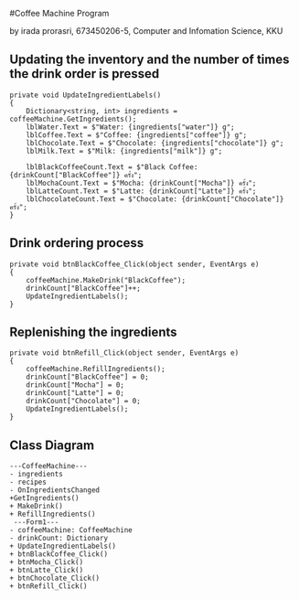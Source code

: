 #Coffee Machine Program 

by irada prorasri,
673450206-5,
Computer and Infomation Science, KKU

## Updating the inventory and the number of times the drink order is pressed
```
private void UpdateIngredientLabels()
{
    Dictionary<string, int> ingredients = coffeeMachine.GetIngredients();
    lblWater.Text = $"Water: {ingredients["water"]} g";
    lblCoffee.Text = $"Coffee: {ingredients["coffee"]} g";
    lblChocolate.Text = $"Chocolate: {ingredients["chocolate"]} g";
    lblMilk.Text = $"Milk: {ingredients["milk"]} g";

    lblBlackCoffeeCount.Text = $"Black Coffee: {drinkCount["BlackCoffee"]} ครั้ง";
    lblMochaCount.Text = $"Mocha: {drinkCount["Mocha"]} ครั้ง";
    lblLatteCount.Text = $"Latte: {drinkCount["Latte"]} ครั้ง";
    lblChocolateCount.Text = $"Chocolate: {drinkCount["Chocolate"]} ครั้ง";
}
```

##  Drink ordering process
```
private void btnBlackCoffee_Click(object sender, EventArgs e)
{
    coffeeMachine.MakeDrink("BlackCoffee");
    drinkCount["BlackCoffee"]++;
    UpdateIngredientLabels();
}
```

##  Replenishing the ingredients
```
private void btnRefill_Click(object sender, EventArgs e)
{
    coffeeMachine.RefillIngredients();
    drinkCount["BlackCoffee"] = 0;
    drinkCount["Mocha"] = 0;
    drinkCount["Latte"] = 0;
    drinkCount["Chocolate"] = 0;
    UpdateIngredientLabels();
}
```

 ## Class Diagram
 ```
 ---CoffeeMachine---
 - ingredients   
 - recipes       
 - OnIngredientsChanged
 +GetIngredients()  
 + MakeDrink()       
 + RefillIngredients()
  ---Form1---
- coffeeMachine: CoffeeMachine 
- drinkCount: Dictionary
+ UpdateIngredientLabels()  
+ btnBlackCoffee_Click()    
+ btnMocha_Click()          
+ btnLatte_Click()          
+ btnChocolate_Click()      
+ btnRefill_Click()    
```
